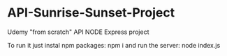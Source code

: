 # API-Sunrise-Sunset-Project
Udemy "from scratch" API NODE Express project


To run it just instal npm packages: npm i
and run the server: node index.js

